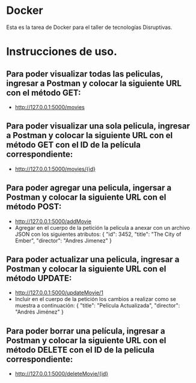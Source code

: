 # Docker
Esta es la tarea de Docker para el taller de tecnologías Disruptivas.

# Instrucciones de uso.
## Para poder visualizar todas las peliculas, ingresar a Postman y colocar la siguiente URL con el método GET:
- http://127.0.0.1:5000/movies

## Para poder visualizar una sola pelicula, ingresar a Postman y colocar la siguiente URL con el método GET con el ID de la película correspondiente:
- http://127.0.0.1:5000/movies/{id}

## Para poder agregar una pelicula, ingersar a Postman y colocar la siguiente URL con el método POST:
- http://127.0.0.1:5000/addMovie
- Agregar en el cuerpo de la petición la pelicula a anexar con un archivo JSON con los siguientes atributos:
  {
  "id": 3452,
  "title": "The City of Ember",
  "director": "Andres Jimenez"
 }

## Para poder actualizar una pelicula, ingresar a Postman y colocar la siguiente URL con el método UPDATE:
- http://127.0.0.1:5000/updateMovie/1
- Incluir en el cuerpo de la petición los cambios a realizar como se muestra a continuación:
    {
  "title": "Película Actualizada",
  "director": "Andrés Jiménez"
    }
  
## Para poder borrar una película, ingresar a Postman y colocar la siguiente URL con el método DELETE con el ID de la pelicula correspondiente:
- http://127.0.0.1:5000/deleteMovie/{id}
